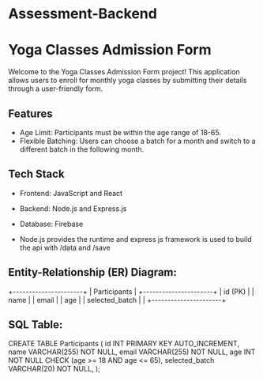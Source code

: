 # Assessment-Backend

# Yoga Classes Admission Form

Welcome to the Yoga Classes Admission Form project! This application allows users to enroll for monthly yoga classes by submitting their details through a user-friendly form.

## Features

- Age Limit: Participants must be within the age range of 18-65.
- Flexible Batching: Users can choose a batch for a month and switch to a different batch in the following month.
  
## Tech Stack

- Frontend: JavaScript and React 
- Backend: Node.js and Express.js
- Database: Firebase

- Node.js provides the runtime and express js framework is used to build the api with /data and /save

## Entity-Relationship (ER) Diagram:

+----------------------+
| Participants         |
+----------------------+
| id (PK)              |
| name                 |
| email                |
| age                  |
| selected_batch       |  |
+----------------------+


## SQL Table:

CREATE TABLE Participants (
  id INT PRIMARY KEY AUTO_INCREMENT,
  name VARCHAR(255) NOT NULL,
  email VARCHAR(255) NOT NULL,
  age INT NOT NULL CHECK (age >= 18 AND age <= 65),
  selected_batch VARCHAR(20) NOT NULL,
);


